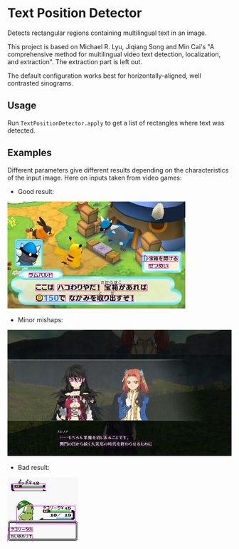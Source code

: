 # Text Position Detector
Detects rectangular regions containing multilingual text in an image.

This project is based on Michael R. Lyu, Jiqiang Song and Min Cai's
"A comprehensive method for multilingual video text detection, localization,
and extraction". The extraction part is left out.

The default configuration works best for horizontally-aligned,
well contrasted sinograms.

## Usage

Run `TextPositionDetector.apply` to get a list of rectangles where text was
detected.

## Examples

Different parameters give different results depending on the characteristics
of the input image. Here on inputs taken from video games:

 - Good result:

![Good result output](examples/01.png)

 - Minor mishaps:

![Minor mishaps output](examples/02.png)

- Bad result:

![Bad result output](examples/03.png)
